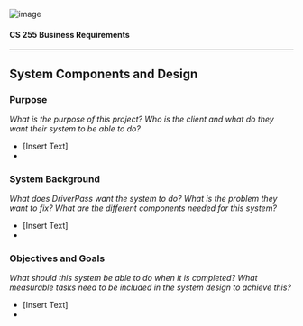 ![image](https://user-images.githubusercontent.com/55802043/209571836-48d2c6e3-3f5d-4a64-9891-cdd1ca53aa86.png)
#### CS 255 Business Requirements 
<!-- 
This template lays out all the different sections that you need to complete for Project One. Each section has guiding questions to prompt your thinking. These questions are meant to guide your initial responses to each area. You are encouraged to go beyond these questions using what you have learned in your readings. You will need to continually reference the interview transcript as you work to make sure that you are addressing your client’s needs. There is no required length for the final document. Instead, the goal is to complete each section based on your client’s needs. 

Tip: You should respond in a bulleted list for each section. This will make your thoughts easier to reference when you move into the design phase for Project Two. One starter bullet has been provided for you in each section, but you will need to add more.
-->
---
## System Components and Design

### Purpose
*What is the purpose of this project? Who is the client and what do they want their system to be able to do?*
- [Insert Text]
- 

### System Background
*What does DriverPass want the system to do? What is the problem they want to fix? What are the different components needed for this system?*
- [Insert Text]
- 

### Objectives and Goals
*What should this system be able to do when it is completed? What measurable tasks need to be included in the system design to achieve this?*
- [Insert Text]
- 

